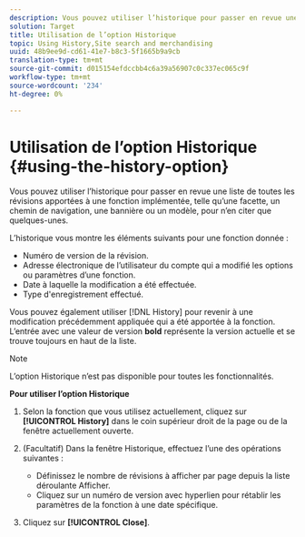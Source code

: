 ```yaml
---
description: Vous pouvez utiliser l’historique pour passer en revue une liste de toutes les révisions apportées à une fonction implémentée, telle qu’une facette, un chemin de navigation, une bannière ou un modèle, pour n’en citer que quelques-unes.
solution: Target
title: Utilisation de l’option Historique
topic: Using History,Site search and merchandising
uuid: 48b9ee9d-cd61-41e7-b8c3-5f1665b9a9cb
translation-type: tm+mt
source-git-commit: d015154efdccbb4c6a39a56907c0c337ec065c9f
workflow-type: tm+mt
source-wordcount: '234'
ht-degree: 0%

---
```



# Utilisation de l’option Historique {#using-the-history-option}

Vous pouvez utiliser l’historique pour passer en revue une liste de toutes les révisions apportées à une fonction implémentée, telle qu’une facette, un chemin de navigation, une bannière ou un modèle, pour n’en citer que quelques-unes.

L’historique vous montre les éléments suivants pour une fonction donnée :

* Numéro de version de la révision.
* Adresse électronique de l’utilisateur du compte qui a modifié les options ou paramètres d’une fonction.
* Date à laquelle la modification a été effectuée.
* Type d&#39;enregistrement effectué.

Vous pouvez également utiliser [!DNL History] pour revenir à une modification précédemment appliquée qui a été apportée à la fonction. L’entrée avec une valeur de version **bold** représente la version actuelle et se trouve toujours en haut de la liste.

>[!NOTE]
>
>L’option Historique n’est pas disponible pour toutes les fonctionnalités.

**Pour utiliser l’option Historique**

1. Selon la fonction que vous utilisez actuellement, cliquez sur **[!UICONTROL History]** dans le coin supérieur droit de la page ou de la fenêtre actuellement ouverte.
1. (Facultatif) Dans la fenêtre Historique, effectuez l’une des opérations suivantes :

   * Définissez le nombre de révisions à afficher par page depuis la liste déroulante Afficher.
   * Cliquez sur un numéro de version avec hyperlien pour rétablir les paramètres de la fonction à une date spécifique.

1. Cliquez sur **[!UICONTROL Close]**.
